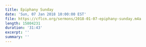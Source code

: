 ```yaml
---
title: Epiphany Sunday
date: 'Sun, 07 Jan 2018 10:00:00 EST'
file: https://cflcn.org/sermons/2018-01-07-epiphany-sunday.m4a
length: 15804231
duration: '31:43'
excerpt: ''
summary: ''
---
```

